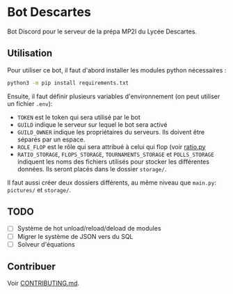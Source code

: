 # Bot Descartes

Bot Discord pour le serveur de la prépa MP2I du Lycée Descartes.

## Utilisation

Pour utiliser ce bot, il faut d'abord installer les modules python
nécessaires :

```sh
python3 -m pip install requirements.txt
```

Ensuite, il faut définir plusieurs variables d'environnement (on peut
utiliser un fichier `.env`):
- `TOKEN` est le token qui sera utilisé par le bot
- `GUILD` indique le serveur sur lequel le bot sera activé
- `GUILD_OWNER` indique les propriétaires du serveurs. Ils doivent
  être séparés par un espace.
- `ROLE_FLOP` est le rôle qui sera attribué à celui qui flop (voir
[ratio.py](cogs/ratio.py)
- `RATIO_STORAGE`, `FLOPS_STORAGE`, `TOURNAMENTS_STORAGE` et
`POLLS_STORAGE` indiquent les noms des fichiers utilisés pour stocker
les différentes données. Ils seront placés dans le dossier `storage/`.

Il faut aussi créer deux dossiers différents, au même niveau que
`main.py`: `pictures/` et `storage/`.

## TODO

- [ ] Système de hot unload/reload/deload de modules
- [ ] Migrer le système de JSON vers du SQL
- [ ] Solveur d'équations

## Contribuer

Voir [CONTRIBUTING.md](CONTRIBUTING.md).